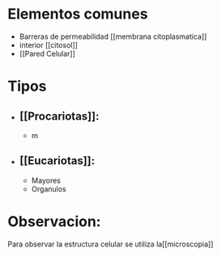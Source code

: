  # Elementos comunes
 - Barreras de permeabilidad [[membrana citoplasmatica]]
 - interior [[citosol]]
 - [[Pared Celular]]

# Tipos
- ## [[Procariotas]]: 
     - m
- ## [[Eucariotas]]:
     - Mayores 
     - Organulos

# Observacion:
Para observar la estructura celular se utiliza la[[microscopia]]

     